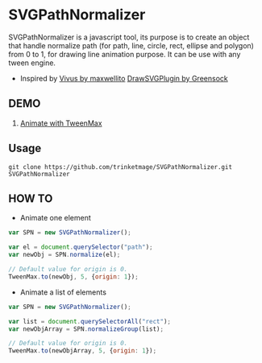 # SVGPathNormalizer

SVGPathNormalizer is a javascript tool, its purpose is to create an object that handle normalize path (for path, line, circle, rect, ellipse and polygon) from 0 to 1, for drawing line animation purpose. It can be use with any tween engine. 

* Inspired by
[Vivus by maxwellito](https://github.com/maxwellito/vivus)
[DrawSVGPlugin by Greensock](http://greensock.com/drawSVG)

## DEMO

1. [Animate with TweenMax](http://trinketmage.free.fr/factory/SVGPathNormalizer/example/)

## Usage

```shell
git clone https://github.com/trinketmage/SVGPathNormalizer.git SVGPathNormalizer
```

## HOW TO

* Animate one element
```js
var SPN = new SVGPathNormalizer();

var el = document.querySelector("path");
var newObj = SPN.normalize(el);

// Default value for origin is 0.
TweenMax.to(newObj, 5, {origin: 1});
```

* Animate a list of elements
```js
var SPN = new SVGPathNormalizer();

var list = document.querySelectorAll("rect");
var newObjArray = SPN.normalizeGroup(list);

// Default value for origin is 0.
TweenMax.to(newObjArray, 5, {origin: 1});
```
